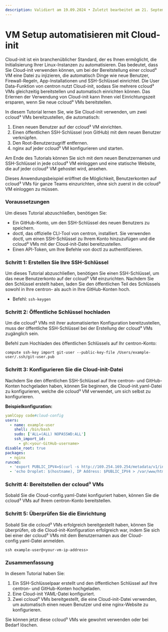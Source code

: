 ```yaml
---
description: Validiert am 19.09.2024 • Zuletzt bearbeitet am 21. September 2024
---
```


# VM Setup automatisieren mit Cloud-init

Cloud-init ist ein branchenüblicher Standard, der es Ihnen ermöglicht, die Initialisierung Ihrer Linux-Instanzen zu automatisieren. Das bedeutet, dass Sie Cloud-init verwenden können, um bei der Bereitstellung einer ccloud³ VM eine Datei zu injizieren, die automatisch Dinge wie neue Benutzer, Firewall-Regeln, App-Installationen und SSH-Schlüssel einrichtet. Die User Data-Funktion von centron nutzt Cloud-init, sodass Sie mehrere ccloud³ VMs gleichzeitig bereitstellen und automatisch einrichten können. Das Erlernen der Verwendung von Cloud-init kann Ihnen viel Einrichtungszeit ersparen, wenn Sie neue ccloud³ VMs bereitstellen.

In diesem Tutorial lernen Sie, wie Sie Cloud-init verwenden, um zwei ccloud³ VMs bereitzustellen, die automatisch:

1. Einen neuen Benutzer auf der ccloud³ VM einrichten.
2. Einen öffentlichen SSH-Schlüssel (von GitHub) mit dem neuen Benutzer verknüpfen.
3. Den Root-Benutzerzugriff entfernen.
4. nginx auf jeder ccloud³ VM konfigurieren und starten.

Am Ende des Tutorials können Sie sich mit dem neuen Benutzernamen und SSH-Schlüssel in jede ccloud³ VM einloggen und eine statische Website, die auf jeder ccloud³ VM gehostet wird, ansehen.

Dieses Anwendungsbeispiel eröffnet die Möglichkeit, Benutzerkonten auf ccloud³ VMs für ganze Teams einzurichten, ohne sich zuerst in die ccloud³ VM einloggen zu müssen.



### Voraussetzungen

Um dieses Tutorial abzuschließen, benötigen Sie:

* Ein GitHub-Konto, um den SSH-Schlüssel des neuen Benutzers zu speichern.
* doctl, das offizielle CLI-Tool von centron, installiert. Sie verwenden doctl, um einen SSH-Schlüssel zu Ihrem Konto hinzuzufügen und die ccloud³ VMs mit der Cloud-init-Datei bereitzustellen.
* Einen API-Token, um Ihre Befehle von doctl zu authentifizieren.



### Schritt 1: Erstellen Sie Ihre SSH-Schlüssel

Um dieses Tutorial abzuschließen, benötigen Sie einen SSH-Schlüssel, um das neue Benutzerkonto auf der ccloud³ VM einzurichten. Nachdem Sie den Schlüssel erstellt haben, laden Sie den öffentlichen Teil des Schlüssels sowohl in Ihre centron- als auch in Ihre GitHub-Konten hoch.

* Befehl: `ssh-keygen`



### Schritt 2: Öffentliche Schlüssel hochladen

Um die ccloud³ VMs mit ihrer automatisierten Konfiguration bereitzustellen, muss der öffentliche SSH-Schlüssel bei der Erstellung der ccloud³ VMs zugänglich sein.

Befehl zum Hochladen des öffentlichen Schlüssels auf Ihr centron-Konto:

`compute ssh-key import git-user --public-key-file /Users/example-user/.ssh/git-user.pub`



### Schritt 3: Konfigurieren Sie die Cloud-init-Datei

Nachdem Sie den öffentlichen SSH-Schlüssel auf Ihre centron- und GitHub-Konten hochgeladen haben, können Sie beginnen, die Cloud-init.yaml-Datei zu konfigurieren, welche die ccloud³ VM verwendet, um sich selbst zu konfigurieren.

**Beispielkonfiguration:**

```yaml
yamlCopy code#cloud-config
users:
  - name: example-user
    shell: /bin/bash
    sudo: ['ALL=(ALL) NOPASSWD:ALL']
    ssh_import_id:
      - gh:<your-GitHub-username>
disable_root: true
packages:
  - nginx
runcmd:
  - 'export PUBLIC_IPV4=$(curl -s http://169.254.169.254/metadata/v1/interfaces/public/0/ipv4/address)'
  - 'echo Droplet: $(hostname), IP Address: $PUBLIC_IPV4 > /var/www/html/index.html'
```



### Schritt 4: Bereitstellen der ccloud³ VMs

Sobald Sie die Cloud-config.yaml-Datei konfiguriert haben, können Sie die ccloud³ VMs auf Ihrem centron-Konto bereitstellen.



### Schritt 5: Überprüfen Sie die Einrichtung

Sobald Sie die ccloud³ VMs erfolgreich bereitgestellt haben, können Sie überprüfen, ob die Cloud-init-Konfiguration erfolgreich war, indem Sie sich bei einer der ccloud³ VMs mit dem Benutzernamen aus der Cloud-config.yaml-Datei anmelden.

`ssh example-user@<your-vm-ip-address>`



### Zusammenfassung

In diesem Tutorial haben Sie:

1. Ein SSH-Schlüsselpaar erstellt und den öffentlichen Schlüssel auf Ihre centron- und GitHub-Konten hochgeladen.
2. Eine Cloud-init YAML-Datei konfiguriert.
3. Zwei ccloud³ VMs bereitgestellt, die eine Cloud-init-Datei verwenden, um automatisch einen neuen Benutzer und eine nginx-Website zu konfigurieren.

Sie können jetzt diese ccloud³ VMs wie gewohnt verwenden oder bei Bedarf löschen.
